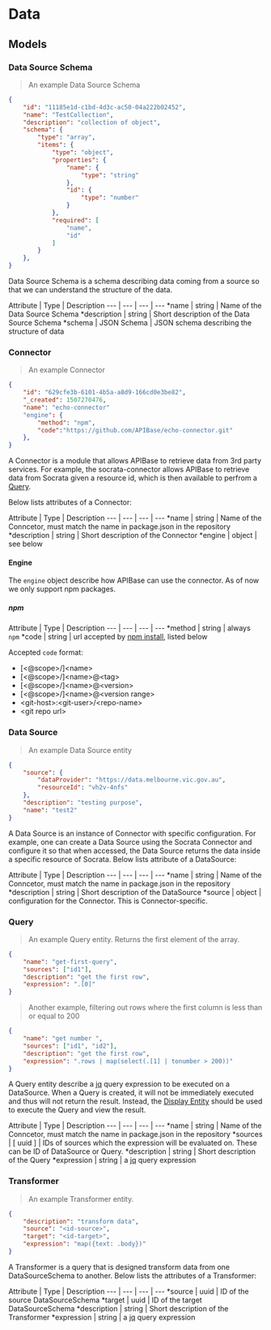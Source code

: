 # Data

## Models

### Data Source Schema

> An example Data Source Schema

```json
{
    "id": "11185e1d-c1bd-4d3c-ac50-04a222b02452",
    "name": "TestCollection",
    "description": "collection of object",
    "schema": {
        "type": "array",
        "items": {
            "type": "object",
            "properties": {
                "name": {
                    "type": "string"
                },
                "id": {
                    "type": "number"
                }
            },
            "required": [
                "name",
                "id"
            ]
        }
    },
}
```

Data Source Schema is a schema describing data coming from a source so that we can understand the structure of the data.

Attribute | Type | Description
--- | --- | --- | ---
\*name | string | Name of the Data Source Schema
\*description | string | Short description of the Data Source Schema
\*schema | JSON Schema | JSON schema describing the structure of data

### Connector

> An example Connector

```json
{
	"id": "629cfe3b-6101-4b5a-a8d9-166cd0e3be82",
	"_created": 1507270476,
	"name": "echo-connector"
	"engine": {
		"method": "npm",
		"code":"https://github.com/APIBase/echo-connector.git"
	},
}
```

A Connector is a module that allows APIBase to retrieve data from 3rd party services. For example, the socrata-connector
allows APIBase to retrieve data from Socrata given a resource id, which is then available to perfrom a [Query](#query).

Below lists attributes of a Connector:

Attribute | Type | Description
--- | --- | --- | ---
\*name | string | Name of the Conncetor, must match the name in package.json in the repository
\*description | string | Short description of the Connector
\*engine | object | see below

#### Engine
The `engine` object describe how APIBase can use the connector. As of now we only support npm packages.

##### npm
Attribute | Type | Description
--- | --- | --- | ---
\*method | string | always `npm`
\*code | string | url accepted by [npm install](https://docs.npmjs.com/cli/install), listed below

Accepted `code` format:

- [\<@scope\>/]\<name\>
- [\<@scope\>/]\<name\>@\<tag\>
- [\<@scope\>/]\<name\>@\<version\>
- [\<@scope\>/]\<name\>@\<version range\>
- \<git-host\>:\<git-user\>/\<repo-name\>
- \<git repo url\>


### Data Source

> An example Data Source entity

```json
{
	"source": {
		"dataProvider": "https://data.melbourne.vic.gov.au",
		"resourceId": "vh2v-4nfs"
	},
	"description": "testing purpose",
	"name": "test2"
}
```

A Data Source is an instance of Connector with specific configuration. For
example, one can create a Data Source using the Socrata Connector and configure
it so that when accessed, the Data Source returns the data inside a specific
resource of Socrata. Below lists attribute of a DataSource:

Attribute | Type | Description
--- | --- | --- | ---
\*name | string | Name of the Conncetor, must match the name in package.json in the repository
\*description | string | Short description of the DataSource
\*source | object | configuration for the Connector. This is Connector-specific.


### Query

> An example Query entity. Returns the first element of the array.

```json
{
	"name": "get-first-query",
	"sources": ["id1"],
	"description": "get the first row",
	"expression": ".[0]"
}
```

> Another example, filtering out rows where the first column is less than or equal to 200

```json
{
	"name": "get number ",
	"sources": ["id1", "id2"],
	"description": "get the first row",
	"expression": ".rows | map(select(.[1] | tonumber > 200))"
}
```

A Query entity describe a [jq](https://stedolan.github.io/jq/manual/) query
expression to be executed on a DataSource.  When a Query is created, it will
not be immediately executed and thus will not return the result. Instead, the
[Display Entity](#display-entity) should be used to execute the Query and view
the result.

Attribute | Type | Description
--- | --- | --- | ---
\*name | string | Name of the Conncetor, must match the name in package.json in the repository
\*sources | [ uuid ] | IDs of sources which the expression will be evaluated on. These can be ID of DataSource or Query.
\*description | string | Short description of the Query
\*expression | string | a [jq](https://stedolan.github.io/jq/manual/) query expression

### Transformer

> An example Transformer entity.

```json
{
	"description": "transform data",
	"source": "<id-source>",
	"target": "<id-target>",
	"expression": "map({text: .body})"
}
```

A Transformer is a query that is designed transform data from one DataSourceSchema to another. Below lists the attributes of a Transformer:

Attribute | Type | Description
--- | --- | --- | ---
\*source | uuid | ID of the source DataSourceSchema
\*target | uuid | ID of the target DataSourceSchema
\*description | string | Short description of the Transformer
\*expression | string | a [jq](https://stedolan.github.io/jq/manual/) query expression
